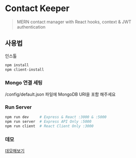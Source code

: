 # Contact Keeper

> MERN contact manager with React hooks, context & JWT authentication

## 사용법

인스톨

```bash
npm install
npm client-install
```

### Mongo 연결 세팅

/config/default.json 파일에 MongoDB URI을 포함 해주세요

### Run Server

```bash
npm run dev     # Express & React :3000 & :5000
npm run server  # Express API Only :5000
npm run client  # React Client Only :3000
```

### 데모

[데모해보기](https://contact-keeper-son.herokuapp.com/)
